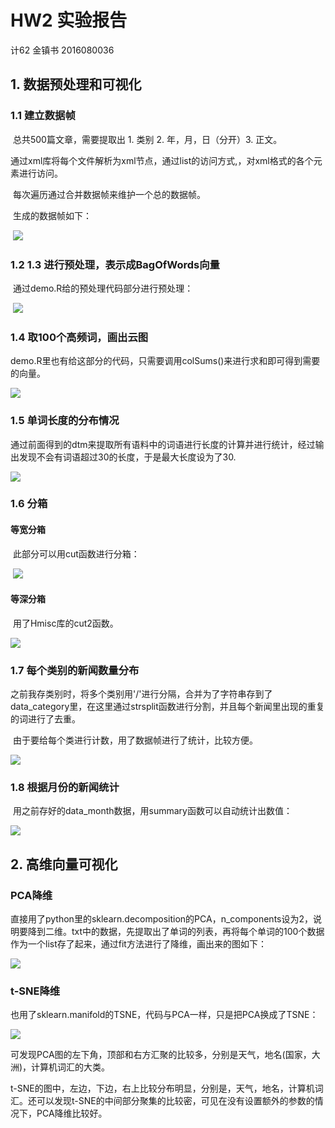 # HW2 实验报告

计62  金镇书  2016080036

## 1. 数据预处理和可视化

### 1.1 建立数据帧

​	总共500篇文章，需要提取出 1. 类别 2. 年，月，日（分开）3. 正文。

​	通过xml库将每个文件解析为xml节点，通过list的访问方式,，对xml格式的各个元素进行访问。	

​	每次遍历通过合并数据帧来维护一个总的数据帧。

​	生成的数据帧如下：

​			![](pic/pic7.png)

 ### 1.2 1.3 进行预处理，表示成BagOfWords向量

​	通过demo.R给的预处理代码部分进行预处理：

​	![](pic/pic8.png)

### 1.4 取100个高频词，画出云图

​	demo.R里也有给这部分的代码，只需要调用colSums()来进行求和即可得到需要的向量。

![](/Users/kim/Desktop/HW2/pic1.png)

### 1.5 单词长度的分布情况

​	通过前面得到的dtm来提取所有语料中的词语进行长度的计算并进行统计，经过输出发现不会有词语超过30的长度，于是最大长度设为了30.

![](pic/pic2.png)

### 1.6 分箱

#### 等宽分箱

​	此部分可以用cut函数进行分箱：

​	![](pic/pic3.png)

#### 等深分箱

​	用了Hmisc库的cut2函数。

![](pic/pic4.png)

### 1.7 每个类别的新闻数量分布

​	之前我存类别时，将多个类别用'/'进行分隔，合并为了字符串存到了data_category里，在这里通过strsplit函数进行分割，并且每个新闻里出现的重复的词进行了去重。

​	由于要给每个类进行计数，用了数据帧进行了统计，比较方便。

![](pic/pic5.png)

### 1.8 根据月份的新闻统计

​	用之前存好的data_month数据，用summary函数可以自动统计出数值：

![](pic/pic6.png)

## 2. 高维向量可视化

### PCA降维

​	直接用了python里的sklearn.decomposition的PCA，n_components设为2，说明要降到二维。txt中的数据，先提取出了单词的列表，再将每个单词的100个数据作为一个list存了起来，通过fit方法进行了降维，画出来的图如下：

![](pic/pic9.png)

### t-SNE降维

​	也用了sklearn.manifold的TSNE，代码与PCA一样，只是把PCA换成了TSNE：

![](pic/pic10.png)



​	可发现PCA图的左下角，顶部和右方汇聚的比较多，分别是天气，地名(国家，大洲)，计算机词汇的大类。

t-SNE的图中，左边，下边，右上比较分布明显，分别是，天气，地名，计算机词汇。还可以发现t-SNE的中间部分聚集的比较密，可见在没有设置额外的参数的情况下，PCA降维比较好。